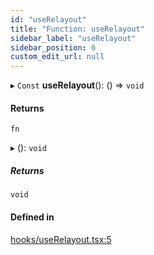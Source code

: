 ```yaml
---
id: "useRelayout"
title: "Function: useRelayout"
sidebar_label: "useRelayout"
sidebar_position: 0
custom_edit_url: null
---
```


▸ `Const` **useRelayout**(): () => `void`

#### Returns

`fn`

▸ (): `void`

##### Returns

`void`

#### Defined in

[hooks/useRelayout.tsx:5](https://github.com/JaeSeoKim/react-kakao-maps/blob/025a39b/src/hooks/useRelayout.tsx#L5)
